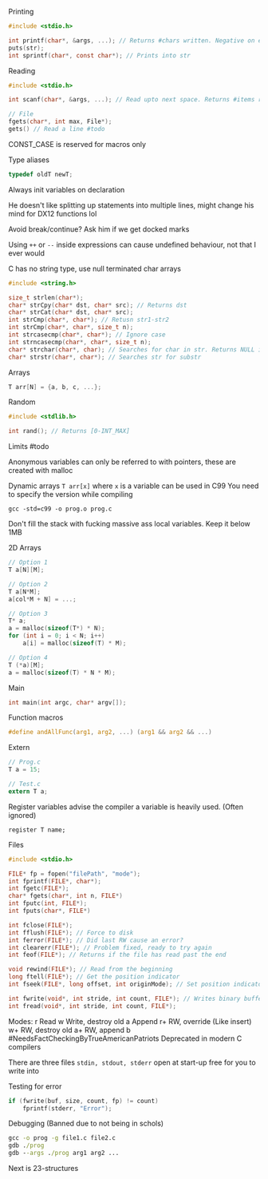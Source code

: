 Printing
```c
#include <stdio.h>

int printf(char*, &args, ...); // Returns #chars written. Negative on error
puts(str);
int sprintf(char*, const char*); // Prints into str
```

Reading
```c
#include <stdio.h>

int scanf(char*, &args, ...); // Read upto next space. Returns #items read

// File
fgets(char*, int max, File*);
gets() // Read a line #todo 
```

CONST_CASE is reserved for macros only

Type aliases
```c
typedef oldT newT;
```

Always init variables on declaration

He doesn't like splitting up statements into multiple lines, might change his mind for DX12 functions lol

Avoid break/continue? Ask him if we get docked marks

Using `++` or `--` inside expressions can cause undefined behaviour, not that I ever would

C has no string type, use null terminated char arrays
```c
#include <string.h>

size_t strlen(char*);
char* strCpy(char* dst, char* src); // Returns dst
char* strCat(char* dst, char* src);
int strCmp(char*, char*); // Retusn str1-str2
int strCmp(char*, char*, size_t n);
int strcasecmp(char*, char*); // Ignore case
int strncasecmp(char*, char*, size_t n);
char* strchar(char*, char); // Searches for char in str. Returns NULL if not found
char* strstr(char*, char*); // Searches str for substr
```

Arrays
```c
T arr[N] = {a, b, c, ...};
```

Random
```c
#include <stdlib.h>

int rand(); // Returns [0-INT_MAX]
```

Limits
#todo 

Anonymous variables can only be referred to with pointers, these are created with malloc

Dynamic arrays `T arr[x]` where `x` is a variable can be used in C99
You need to specify the version while compiling
```make
gcc -std=c99 -o prog.o prog.c
```

Don't fill the stack with fucking massive ass local variables. Keep it below 1MB

2D Arrays
```c
// Option 1
T a[N][M];

// Option 2
T a[N*M];
a[col*M + N] = ...;

// Option 3
T* a;
a = malloc(sizeof(T*) * N);
for (int i = 0; i < N; i++)
	a[i] = malloc(sizeof(T) * M);

// Option 4
T (*a)[M];
a = malloc(sizeof(T) * N * M);
```

Main
```c
int main(int argc, char* argv[]);
```

Function macros
```c
#define andAllFunc(arg1, arg2, ...) (arg1 && arg2 && ...)
```

Extern
```c
// Prog.c
T a = 15;

// Test.c
extern T a;
```

Register variables advise the compiler a variable is heavily used. (Often ignored)
```
register T name;
```

Files
```c
#include <stdio.h>

FILE* fp = fopen("filePath", "mode");
int fprintf(FILE*, char*);
int fgetc(FILE*);
char* fgets(char*, int n, FILE*)
int fputc(int, FILE*);
int fputs(char*, FILE*)

int fclose(FILE*);
int fflush(FILE*); // Force to disk
int ferror(FILE*); // Did last RW cause an error?
int clearerr(FILE*); // Problem fixed, ready to try again
int feof(FILE*); // Returns if the file has read past the end

void rewind(FILE*); // Read from the beginning
long ftell(FILE*); // Get the position indicator
int fseek(FILE*, long offset, int originMode); // Set position indicator to origin + offset. Origin = SEEK_SET, SEEK_CUR, SEEK_END

int fwrite(void*, int stride, int count, FILE*); // Writes binary buffer
int fread(void*, int stride, int count, FILE*);
```

Modes:
	r
		Read
	w
		Write, destroy old
	a
		Append
	r+
		RW, override (Like insert)
	w+
		RW, destroy old
	a+
		RW, append
	b
		#NeedsFactCheckingByTrueAmericanPatriots 
		Deprecated in modern C compilers

There are three files `stdin, stdout, stderr` open at start-up free for you to write into

Testing for error
```c
if (fwrite(buf, size, count, fp) != count)
	fprintf(stderr, "Error");
```

Debugging (Banned due to not being in schols)
```cmd
gcc -o prog -g file1.c file2.c
gdb ./prog
gdb --args ./prog arg1 arg2 ...
```

Next is 23-structures